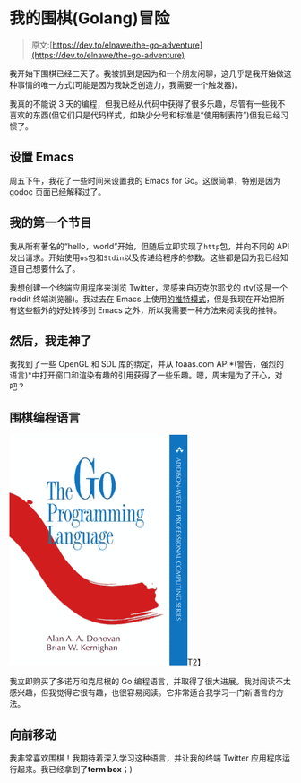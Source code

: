 # 我的围棋(Golang)冒险

> 原文:[https://dev.to/elnawe/the-go-adventure](https://dev.to/elnawe/the-go-adventure)

我开始下围棋已经三天了。我被抓到是因为和一个朋友闲聊，这几乎是我开始做这种事情的唯一方式(可能是因为我缺乏创造力，我需要一个触发器)。

我真的不能说 3 天的编程，但我已经从代码中获得了很多乐趣，尽管有一些我不喜欢的东西(但它们只是代码样式，如缺少分号和标准是“使用制表符”)但我已经习惯了。

## 设置 Emacs

周五下午，我花了一些时间来设置我的 Emacs for Go。这很简单，特别是因为 godoc 页面已经解释过了。

## 我的第一个节目

我从所有著名的“hello，world”开始，但随后立即实现了`http`包，并向不同的 API 发出请求。开始使用`os`包和`Stdin`以及传递给程序的参数。这些都是因为我已经知道自己想要什么了。

我想创建一个终端应用程序来浏览 Twitter，灵感来自迈克尔耶戈的 rtv(这是一个 reddit 终端浏览器)。我过去在 Emacs 上使用[的推特模式](https://github.com/hayamiz/twittering-mode)，但是我现在开始把所有这些额外的好处转移到 Emacs 之外，所以我需要一种方法来阅读我的推特。

## 然后，我走神了

我找到了一些 OpenGL 和 SDL 库的绑定，并从 foaas.com API*(警告，强烈的语言)*中打开窗口和渲染有趣的引用获得了一些乐趣。嗯，周末是为了开心，对吧？

## 围棋编程语言

[![The Go Programming Language book](img/f914102db55809f23459b801b92bdf65.png)T2】](https://res.cloudinary.com/practicaldev/image/fetch/s--5LErRKEd--/c_limit%2Cf_auto%2Cfl_progressive%2Cq_auto%2Cw_880/https://images.gr-assets.com/books/1426831830l/25080953.jpg)

我立即购买了多诺万和克尼根的 Go 编程语言，并取得了很大进展。我对阅读不太感兴趣，但我觉得它很有趣，也很容易阅读。它非常适合我学习一门新语言的方法。

## 向前移动

我非常喜欢围棋！我期待着深入学习这种语言，并让我的终端 Twitter 应用程序运行起来。我已经拿到了**term box**；)